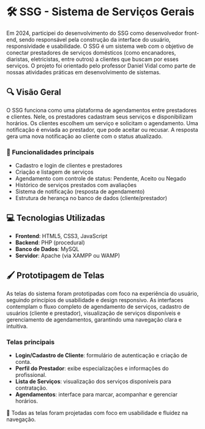 # 🛠️ SSG - Sistema de Serviços Gerais

Em 2024, participei do desenvolvimento do SSG como desenvolvedor front-end, sendo responsável pela construção da interface do usuário, responsividade e usabilidade. O SSG é um sistema web com o objetivo de conectar prestadores de serviços domésticos (como encanadores, diaristas, eletricistas, entre outros) a clientes que buscam por esses serviços. O projeto foi orientado pelo professor Daniel Vidal como parte de nossas atividades práticas em desenvolvimento de sistemas.

## 🔍 Visão Geral

O SSG funciona como uma plataforma de agendamentos entre prestadores e clientes. Nele, os prestadores cadastram seus serviços e disponibilizam horários. Os clientes escolhem um serviço e solicitam o agendamento. Uma notificação é enviada ao prestador, que pode aceitar ou recusar. A resposta gera uma nova notificação ao cliente com o status atualizado.

### 🎯 Funcionalidades principais

- Cadastro e login de clientes e prestadores
- Criação e listagem de serviços
- Agendamento com controle de status: Pendente, Aceito ou Negado
- Histórico de serviços prestados com avaliações
- Sistema de notificação (resposta de agendamento)
- Estrutura de herança no banco de dados (cliente/prestador)

## 💻 Tecnologias Utilizadas

- **Frontend**: HTML5, CSS3, JavaScript
- **Backend**: PHP (procedural)
- **Banco de Dados**: MySQL
- **Servidor**: Apache (via XAMPP ou WAMP)

## 🖌️ Prototipagem de Telas

As telas do sistema foram prototipadas com foco na experiência do usuário, seguindo princípios de usabilidade e design responsivo. As interfaces contemplam o fluxo completo de agendamento de serviços, cadastro de usuários (cliente e prestador), visualização de serviços disponíveis e gerenciamento de agendamentos, garantindo uma navegação clara e intuitiva.

### Telas principais

- **Login/Cadastro de Cliente**: formulário de autenticação e criação de conta.
- **Perfil do Prestador**: exibe especializações e informações do profissional.
- **Lista de Serviços**: visualização dos serviços disponíveis para contratação.
- **Agendamentos**: interface para marcar, acompanhar e gerenciar horários.
  
🎨 Todas as telas foram projetadas com foco em usabilidade e fluidez na navegação.
